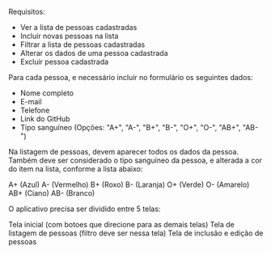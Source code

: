 Requisitos: 
- Ver a lista de pessoas cadastradas
- Incluir novas pessoas na lista
- Filtrar a lista de pessoas cadastradas
- Alterar os dados de uma pessoa cadastrada
- Excluir pessoa cadastrada

Para cada pessoa, e necessário incluir no formulário os seguintes dados:
- Nome completo
- E-mail
- Telefone
- Link do GitHub
- Tipo sanguíneo (Opções: "A+", "A-", "B+", "B-", "O+", "O-", "AB+", "AB-")

Na listagem de pessoas, devem aparecer todos os dados da pessoa. Também deve ser considerado o tipo sanguíneo da pessoa, e alterada a cor do item na lista, conforme a lista abaixo:

A+ (Azul)
A- (Vermelho)
B+ (Roxo)
B- (Laranja)
O+ (Verde)
O- (Amarelo)
AB+ (Ciano)
AB- (Branco)


O aplicativo precisa ser dividido entre 5 telas:

Tela inicial (com botoes que direcione para as demais telas)
Tela de listagem de pessoas (filtro deve ser nessa tela)
Tela de inclusão e edição de pessoas
